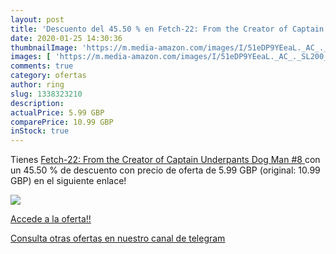 ```yaml
---
layout: post
title: 'Descuento del 45.50 % en Fetch-22: From the Creator of Captain Un'
date: 2020-01-25 14:30:36
thumbnailImage: 'https://m.media-amazon.com/images/I/51eDP9YEeaL._AC_._SL200_.jpg'
images: [ 'https://m.media-amazon.com/images/I/51eDP9YEeaL._AC_._SL200_.jpg' ]
comments: true
category: ofertas
author: ring
slug: 1338323210
description:
actualPrice: 5.99 GBP
comparePrice: 10.99 GBP
inStock: true
---
```


Tienes [Fetch-22: From the Creator of Captain Underpants  Dog Man #8 ](https://www.amazon.co.uk/dp/1338323210/?tag=redken01-21) con un 45.50 % de descuento con precio de oferta de 5.99 GBP (original: 10.99 GBP) en el siguiente enlace!

[![](https://m.media-amazon.com/images/I/51eDP9YEeaL._AC_._SL200_.jpg)](https://www.amazon.co.uk/dp/1338323210/?tag=redken01-21)

[Accede a la oferta!!](https://www.amazon.co.uk/dp/1338323210/?tag=redken01-21)

[Consulta otras ofertas en nuestro canal de telegram](https://t.me/s/ofertas25)
